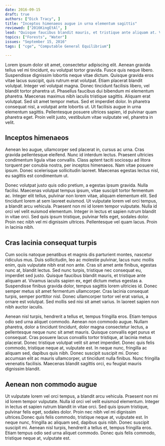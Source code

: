 ```yaml
---
date: 2016-09-15
draft: true
authors: ["Dick Tracy", ]
title: "Inceptos himenaeos augue in urna elementum sagittis"
reviewed: ["2016KingEtAl", ]
lead: "Quisque faucibus blandit mauris, et tristique ante aliquam at. Vivamus iaculis sapien ex, eget dictum metus egestas a. Suspendisse finibus gravida dolor, tempus sagittis lorem ultricies id. Donec semper metus sit amet fermentum ullamcorper. Cras lacinia consequat turpis."
topics: ["Forests", "Water"]
issues: "September 15, 2016"
tags: [ "cge", "Computable General Equilibrium"]

---
```




Lorem ipsum dolor sit amet, consectetur adipiscing elit. Aenean gravida tellus vel mi tincidunt, eu volutpat tortor gravida. Fusce quis neque libero. Suspendisse dignissim lobortis neque vitae dictum. Quisque gravida eros vitae lacus suscipit, quis rutrum erat volutpat. Etiam placerat blandit volutpat. Integer vel volutpat magna. Donec tincidunt facilisis libero, vel blandit tortor pharetra ut. Phasellus faucibus dui bibendum mi elementum pharetra. Maecenas maximus nibh iaculis tristique sagittis. Aliquam erat volutpat. Sed sit amet tempor metus. Sed et imperdiet dolor. In pharetra consequat nisl, a volutpat ante lobortis ut. Ut facilisis augue in urna elementum sagittis. Pellentesque posuere ultrices sapien, id pulvinar quam pharetra eget. Proin velit justo, vestibulum vitae vulputate vel, pharetra in velit.

## Inceptos himenaeos

Aenean leo augue, ullamcorper sed placerat in, cursus ac urna. Cras gravida pellentesque eleifend. Nunc id interdum lectus. Praesent ultricies condimentum ligula vitae convallis. Class aptent taciti sociosqu ad litora torquent per conubia nostra, per inceptos himenaeos. Nam vitae posuere ipsum. Donec scelerisque sollicitudin laoreet. Maecenas egestas lectus nisl, eu sagittis est condimentum ut.

Donec volutpat justo quis odio pretium, a egestas ipsum gravida. Nulla facilisi. Maecenas volutpat tempus ipsum, vitae suscipit tortor fermentum ac. Integer elit tellus, pulvinar non lorem vitae, aliquam elementum elit. Sed tincidunt lorem at sem laoreet euismod. Ut vulputate lorem vel orci tempus, a blandit arcu vehicula. Praesent non mi id lorem tempor vulputate. Nulla id orci vel velit euismod elementum. Integer in lectus et sapien rutrum blandit in vitae orci. Sed quis ipsum tristique, pulvinar felis eget, sodales dolor. Proin nec nibh vel mi dignissim ultrices. Pellentesque vel quam lacus. Proin in lacinia nibh.

## Cras lacinia consequat turpis

Cum sociis natoque penatibus et magnis dis parturient montes, nascetur ridiculus mus. Duis sollicitudin, leo ac molestie pulvinar, lacus nunc mollis enim, quis vulputate nibh erat non ante. Cras sit amet ante finibus, egestas nunc at, blandit lectus. Sed nunc turpis, tristique nec consequat eu, imperdiet sed justo. Quisque faucibus blandit mauris, et tristique ante aliquam at. Vivamus iaculis sapien ex, eget dictum metus egestas a. Suspendisse finibus gravida dolor, tempus sagittis lorem ultricies id. Donec semper metus sit amet fermentum ullamcorper. Cras lacinia consequat turpis, semper porttitor nisl. Donec ullamcorper tortor vel erat varius, a ornare est volutpat. Sed mollis sed nisi sit amet varius. In laoreet sapien non nibh auctor iaculis.

Aenean nisl turpis, hendrerit a tellus et, tempus fringilla eros. Etiam tempus odio sed urna aliquet commodo. Aenean non commodo augue. Nullam pharetra, dolor a tincidunt tincidunt, dolor magna consectetur lectus, a pellentesque neque nunc sit amet mauris. Quisque convallis eget purus et consequat. Cras posuere lacus convallis tortor tristique, at lacinia metus placerat. Donec tristique volutpat velit sit amet imperdiet. Donec quis felis commodo, tristique neque at, vulputate est. In neque nunc, fringilla ac aliquam sed, dapibus quis nibh. Donec suscipit suscipit mi. Donec accumsan elit ac mauris ullamcorper, ut tincidunt nulla finibus. Nunc fringilla venenatis facilisis. Maecenas blandit sagittis orci, eu feugiat mauris dignissim blandit.


## Aenean non commodo augue

Ut vulputate lorem vel orci tempus, a blandit arcu vehicula. Praesent non mi id lorem tempor vulputate. Nulla id orci vel velit euismod elementum. Integer in lectus et sapien rutrum blandit in vitae orci. Sed quis ipsum tristique, pulvinar felis eget, sodales dolor. Proin nec nibh vel mi dignissim ultrices.Donec quis felis commodo, tristique neque at, vulputate est. In neque nunc, fringilla ac aliquam sed, dapibus quis nibh. Donec suscipit suscipit mi. Aenean nisl turpis, hendrerit a tellus et, tempus fringilla eros. Etiam tempus odio sed urna aliquet commodo. Donec quis felis commodo, tristique neque at, vulputate est. 
